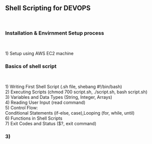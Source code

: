 <h2>Shell Scripting for DEVOPS</h2><br>

<h3>Installation & Envirnment Setup process </h3><br>
<p>1) Setup using AWS EC2 machine<br></p>
<h3>Basics of shell script</h3><br>
<p>1) Writing First Shell Script (.sh file, shebang #!/bin/bash)<br>
2) Executing Scripts (chmod 700 script.sh, ./script.sh, bash script.sh)<br>
3) Variables and Data Types (String, Integer, Arrays)<br>
4) Reading User Input (read command)<br>
5) Control Flow:<br>
Conditional Statements (if-else, case),Looping (for, while, until)<br>
6) Functions in Shell Scripts<br>
7) Exit Codes and Status ($?, exit command)
<h3>3)</h3><br>

